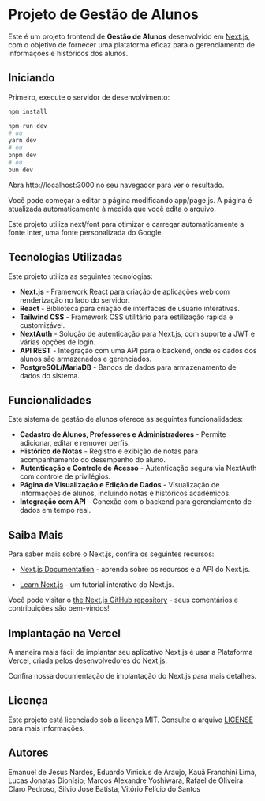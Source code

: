 # Projeto de Gestão de Alunos

Este é um projeto frontend de **Gestão de Alunos** desenvolvido em [Next.js](https://nextjs.org/), com o objetivo de fornecer uma plataforma eficaz para o gerenciamento de informações e históricos dos alunos.

## Iniciando

Primeiro, execute o servidor de desenvolvimento:

```bash
npm install

npm run dev
# ou
yarn dev
# ou
pnpm dev
# ou
bun dev
```

Abra http://localhost:3000 no seu navegador para ver o resultado.

Você pode começar a editar a página modificando app/page.js. A página é atualizada automaticamente à medida que você edita o arquivo.

Este projeto utiliza next/font para otimizar e carregar automaticamente a fonte Inter, uma fonte personalizada do Google.

## Tecnologias Utilizadas

Este projeto utiliza as seguintes tecnologias:

- **Next.js** - Framework React para criação de aplicações web com renderização no lado do servidor.
- **React** - Biblioteca para criação de interfaces de usuário interativas.
- **Tailwind CSS** - Framework CSS utilitário para estilização rápida e customizável.
- **NextAuth** - Solução de autenticação para Next.js, com suporte a JWT e várias opções de login.
- **API REST** - Integração com uma API para o backend, onde os dados dos alunos são armazenados e gerenciados.
- **PostgreSQL/MariaDB** - Bancos de dados para armazenamento de dados do sistema.

## Funcionalidades

Este sistema de gestão de alunos oferece as seguintes funcionalidades:

- **Cadastro de Alunos, Professores e Administradores** - Permite adicionar, editar e remover perfis.
- **Histórico de Notas** - Registro e exibição de notas para acompanhamento do desempenho do aluno.
- **Autenticação e Controle de Acesso** - Autenticação segura via NextAuth com controle de privilégios.
- **Página de Visualização e Edição de Dados** - Visualização de informações de alunos, incluindo notas e históricos acadêmicos.
- **Integração com API** - Conexão com o backend para gerenciamento de dados em tempo real.


## Saiba Mais
Para saber mais sobre o Next.js, confira os seguintes recursos:

- [Next.js Documentation](https://nextjs.org/docs) - aprenda sobre os recursos e a API do Next.js.

- [Learn Next.js](https://nextjs.org/learn) - um tutorial interativo do Next.js.

Você pode visitar o [the Next.js GitHub repository](https://github.com/vercel/next.js/) - seus comentários e contribuições são bem-vindos!

## Implantação na Vercel
A maneira mais fácil de implantar seu aplicativo Next.js é usar a Plataforma Vercel, criada pelos desenvolvedores do Next.js.

Confira nossa documentação de implantação do Next.js para mais detalhes.

## Licença

Este projeto está licenciado sob a licença MIT. Consulte o arquivo [LICENSE](LICENSE) para mais informações.

## Autores

Emanuel de Jesus Nardes, Eduardo Vinicius de Araujo, Kauã Franchini Lima, Lucas Jonatas Dionísio, Marcos Alexandre Yoshiwara, Rafael de Oliveira Claro Pedroso, Silvio Jose Batista, Vitório Felício do Santos
